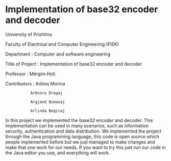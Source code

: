 # Implementation of base32 encoder and decoder
University of Prishtina 

Faculty of Electrical and Computer Engineering (FIEK) 

Department : Computer and software engineering

Title of Project : Implementation of base32 encoder and decoder

Professor : Mërgim Hoti

Contributors : Arbios Morina

               Arbnora Dragaj
               
               Argjend Nimanaj
               
               Arlinda Beqiraj
               
In this project we implemented the base32 encoder and decoder. This implementation can be used in many scenarios, such as information security, authentication and data distribution.
We implemented the project through the Java programming language, this code is open source which people implemented before but we just managed to make changes and make that one work for our needs.
If you want to try this just run our code in the Java editor you use, and everything will work.
